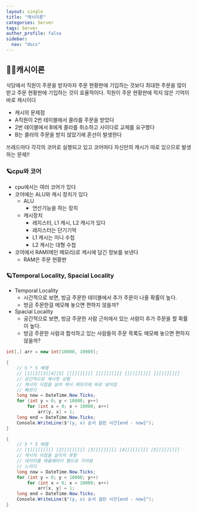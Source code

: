 ```yaml
---
layout: single
title: "캐시이론"
categories: Server
tags: Server
author_profile: false
sidebar:
  nav: "docs"
---
```


## 🙇‍♀️캐시이론

식당에서 직원이 주문을 받자마자 주문 현황판에 기입하는 것보다 최대한 주문을 많이 받고 주문 현황판에 기입하는 것이 효율적이다.
직원이 주문 현황판에 적지 않은 기억이 바로 캐시이다

* 캐시의 문제점
* A직원이 2번 테이블에서 콜라를 주문을 받았다
* 2번 테이블에서 B에게 콜라를 취소하고 사이다로 교체를 요구했다
* B는 콜라의 주문을 받지 않았기에 혼선이 발생한다

쓰레드마다 각각의 코어로 실행되고 있고 코어마다 자신만의 캐시가 따로 있으므로 발생하는 문제!!


### 🪐cpu와 코어

* cpu에서는 여러 코어가 있다
* 코어에는 ALU와 캐시 장치가 있다
  * ALU
    * 연산기능을 하는 장치
  * 캐시장치
    * 레지스터, L1 캐시, L2 캐시가 있다
    * 레지스터는 단기기억
    * L1 캐시는 미니 수첩
    * L2 캐시는 대형 수첩
* 코어에서 RAM(메인 메모리)로 캐시에 담긴 정보를 보낸다
  * RAM은 주문 현황판


### 🪐Temporal Locality, Spacial Locality

* Temporal Locality
  * 시간적으로 보면, 방금 주문한 테이블에서 추가 주문이 나올 확률이 높다.
  * 방금 주문한걸 메모해 놓으면 편하지 않을까?
* Spacial Locality
  * 공간적으로 보면, 방금 주문한 사람 근처에서 있는 사람이 추가 주문을 할 확률이 높다.
  * 방금 주문한 사람과 합석하고 있는 사람들의 주문 목록도 메모해 놓으면 편하지 않을까?


```cs
int[,] arr = new int[10000, 10000];

{
    // 5 * 5 배열
    // [1][2][3][4][5] [][][][][] [][][][][] [][][][][] [][][][][]
    // 공간적으로 캐시힛 상황
    // 캐시의 이점을 살려 캐시 메모리에 바로 넣어짐
    // 빠르다
    long now = DateTime.Now.Ticks;
    for (int y = 0; y < 10000; y++)
        for (int x = 0; x < 10000; x++)
            arr[y, x] = 1;
    long end = DateTime.Now.Ticks;
    Console.WriteLine($"(y, x) 순서 걸린 시간{end - now}");
}

{
    // 5 * 5 배열
    // [1][][][][] [2][][][][] [3][][][][] [4][][][][] [5][][][][]
    // 캐시의 이점을 살리지 못함
    // 데이터를 채울때마다 램으로 가야됨
    // 느리다
    long now = DateTime.Now.Ticks;
    for (int y = 0; y < 10000; y++)
        for (int x = 0; x < 10000; x++)
            arr[x, y] = 1;
    long end = DateTime.Now.Ticks;
    Console.WriteLine($"(y, x) 순서 걸린 시간{end - now}");
}
```


